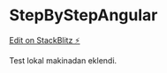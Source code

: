 # StepByStepAngular

[Edit on StackBlitz ⚡️](https://stackblitz.com/edit/angular-mw2cc7)

Test lokal makinadan eklendi.